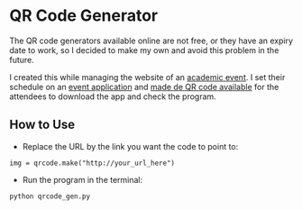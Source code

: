 # QR Code Generator

The QR code generators available online are not free, or they have an expiry date to work, so I decided to make my own and avoid this problem in the future.

I created this while managing the website of an [academic event](https://europeanovaryworkshop.com/). I set their schedule on an [event application](https://eow2025.sched.com/) and [made de QR code available](https://www.canva.com/design/DAGey69uEgg/hyRrpLpBMN43S56q5pMJDA/edit?utm_content=DAGey69uEgg&utm_campaign=designshare&utm_medium=link2&utm_source=sharebutton) for the attendees to download the app and check the program.

## How to Use

- Replace the URL by the link you want the code to point to:

``img = qrcode.make("http://your_url_here")``

- Run the program in the terminal:

``python qrcode_gen.py``